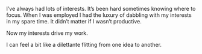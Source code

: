I’ve always had lots of interests. It’s been hard sometimes knowing where to focus. When I was employed I had the luxury of dabbling with my interests in my spare time. It didn’t matter if I wasn’t productive. 

Now my interests drive my work. 

I can feel a bit like a dilettante flitting from one idea to another. 